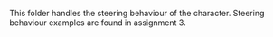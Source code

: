 This folder handles the steering behaviour of the character. Steering behaviour examples are found in assignment 3.